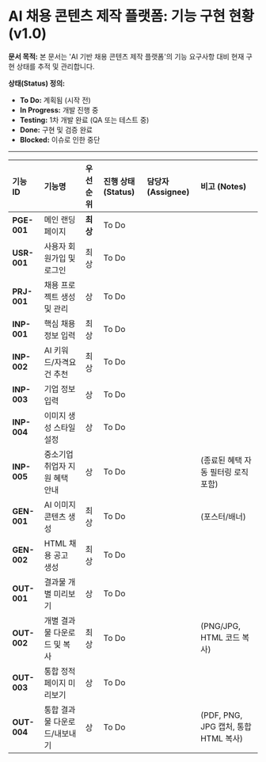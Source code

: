 # AI 채용 콘텐츠 제작 플랫폼: 기능 구현 현황 (v1.0)

**문서 목적:** 본 문서는 'AI 기반 채용 콘텐츠 제작 플랫폼'의 기능 요구사항 대비 현재 구현 상태를 추적 및 관리합니다.

**상태(Status) 정의:**
* **To Do:** 계획됨 (시작 전)
* **In Progress:** 개발 진행 중
* **Testing:** 1차 개발 완료 (QA 또는 테스트 중)
* **Done:** 구현 및 검증 완료
* **Blocked:** 이슈로 인한 중단

---

| 기능 ID | 기능명 | 우선순위 | 진행 상태 (Status) | 담당자 (Assignee) | 비고 (Notes) |
| :--- | :--- | :--- | :--- | :--- | :--- |
| **PGE-001** | 메인 랜딩 페이지 | **최상** | To Do | | |
| **USR-001** | 사용자 회원가입 및 로그인 | 최상 | To Do | | |
| **PRJ-001** | 채용 프로젝트 생성 및 관리 | 상 | To Do | | |
| **INP-001** | 핵심 채용 정보 입력 | 최상 | To Do | | |
| **INP-002** | AI 키워드/자격요건 추천 | 최상 | To Do | | |
| **INP-003** | 기업 정보 입력 | 상 | To Do | | |
| **INP-004** | 이미지 생성 스타일 설정 | 상 | To Do | | |
| **INP-005** | 중소기업 취업자 지원 혜택 안내 | 상 | To Do | | (종료된 혜택 자동 필터링 로직 포함) |
| **GEN-001** | AI 이미지 콘텐츠 생성 | 최상 | To Do | | (포스터/배너) |
| **GEN-002** | HTML 채용 공고 생성 | 최상 | To Do | | |
| **OUT-001** | 결과물 개별 미리보기 | 상 | To Do | | |
| **OUT-002** | 개별 결과물 다운로드 및 복사 | 최상 | To Do | | (PNG/JPG, HTML 코드 복사) |
| **OUT-003** | 통합 정적 페이지 미리보기 | 상 | To Do | | |
| **OUT-004** | 통합 결과물 다운로드/내보내기 | 상 | To Do | | (PDF, PNG, JPG 캡처, 통합 HTML 복사) |